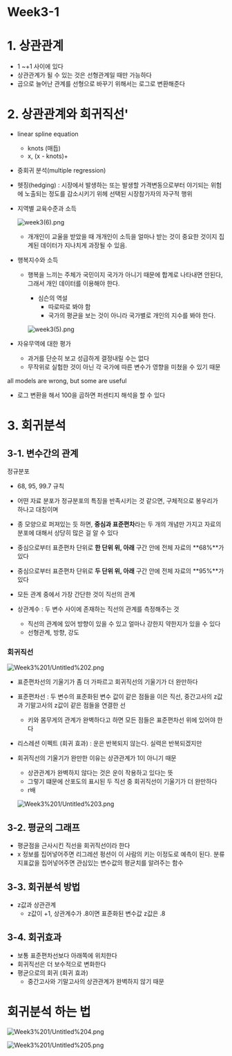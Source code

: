 # Week3-1

# 1. 상관관계

- 1 ~+1 사이에 있다
- 상관관계가 될 수 있는 것은 선형관계일 때만 가능하다
- 곱으로 늘어난 관계를 선형으로 바꾸기 위해서는 로그로 변환해준다

# 2. 상관관계와 회귀직선'

- linear spline equation
    - knots (매듭)
    - x, (x - knots)+
- 중회귀 분석(multiple regression)
- 헷징(hedging) : 시장에서 발생하는 또는 발생할 가격변동으로부터 야기되는 위험에 노출되는 정도를 감소시키기 위헤 선택된 시장참가자의 자구적 행위

- 지역별 교육수준과 소득

    ![week3(6).png](week3(6).png)

    - 개개인이 교울을 받았을 때 개개인이 소득을 얼마나 받는 것이 중요한 것이지 집계된 데이터가 지나치게 과장될 수 있음.
- 행복지수와 소득
    - 행복을 느끼는 주체가 국민이지 국가가 아니기 때문에 합계로 나타내면 안된다, 그래서 개인 데이터를 이용해야 한다.
        - 심슨의 역설
            - 따로따로 봐야 함
            - 국가의 평균을 보는 것이 아니라 국가별로 개인의 지수를 봐야 한다.

        ![week3(5).png](week3(5).png)

- 자유무역에 대한 평가
    - 과거를 단순히 보고 성급하게 결정내릴 수는 없다
    - 무작위로 실험한 것이 아닌 각 국가에 따른 변수가 영향을 미쳤을 수 있기 때문

all models are wrong, but some are useful

- 로그 변환을 해서 100을 곱하면 퍼센티지 해석을 할 수 있다

# 3. 회귀분석

## 3-1. 변수간의 관계

정규분포

- 68, 95, 99.7 규칙
- 어떤 자료 분포가 정규분포의 특징을 반족시키는 것 같으면, 구체적으로 봉우리가 하나고 대칭이며
- 종 모양으로 퍼져있는 듯 하면, **중심과 표준편차**라는 두 개의 개념만 가지고 자료의 분포에 대해서 상당히 많은 걸 알 수 있다
- 중심으로부터 표준편차 단위로 **한 단위 위, 아래** 구간 안에 전체 자료의 **68%**가 있다
- 중심으로부터 표준편차 단위로 **두 단위 위, 아래** 구간 안에 전체 자료의 **95%**가 있다

- 모든 관계 중에서 가장 간단한 것이 직선의 관계
- 상관계수 : 두 변수 사이에 존재하는 직선의 관계를 측정해주는 것
    - 직선의 관계에 있어 방향이 있을 수 있고 얼마나 강한지 약한지가 있을 수 있다
    - 선형관계, 방향, 강도

### **회귀직선**

![Week3%201/Untitled%202.png](week3(4).png)

- 표준편차선의 기울기가 좀 더 가파르고 회귀직선의 기울기가 더 완만하다
- 표준편차선 : 두 변수의 표준화된 변수 값이 같은 점들을 이은 직선, 중간고사의 z값과 기말고사의 z값이 같은 점들을 연결한 선
    - 키와 몸무게의 관계가 완벽하다고 하면 모든 점들은 표준편차선 위에 있어야 한다
- 리스레션 이펙트 (회귀 효과) : 운은 반복되지 않는다. 실력은 반복되겠지만
- 회귀직선의 기울기가 완만한 이유는 상관관계가 1이 아니기 때문
    - 상관관계가 완벽하지 않다는 것은 운이 작용하고 있다는 뜻
    - 그렇기 떄문에 산포도의 표시된 두 직선 중 회귀직선이 기울기가 더 완만하다
    - r배

    ![Week3%201/Untitled%203.png](week3(3).png)

## 3-2. 평균의 그래프

- 평균점을 근사시킨 직선을 회귀직선이라 한다
- x 정보를 집어넣어주면 리그레션 펑션이 이 사람의 키는 이정도로 예측이 된다. 분류지표값을 집어넣어주면 관심있는 변수값의 평균치를 알려주는 함수

## 3-3. 회귀분석 방법

- z값과 상관관계
    - z값이 +1, 상관계수가 .8이면 표준화된 변수값 z값은 .8

## 3-4. 회귀효과

- 보통 표준편차선보다 아래쪽에 위치한다
- 회귀직선은 더 보수적으로 변화한다
- 평균으로의 회귀 (회귀 효과)
    - 중간고사와 기말고사의 상관관계가 완벽하지 않기 때문

# 회귀분석 하는 법

![Week3%201/Untitled%204.png](week3(2).png)

![Week3%201/Untitled%205.png](week3(1).png)